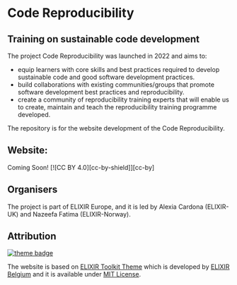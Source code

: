 # Code Reproducibility
## Training on sustainable code development
The project Code Reproducibility was launched in 2022 and aims to:
- equip learners with core skills and best practices required to develop sustainable code and good software development practices.
- build collaborations with existing communities/groups that promote software development best practices and reproducibility.
- create a community of reproducibility training experts that will enable us to create, maintain and teach the reproducibility training programme developed.

The repository is for the website development of the Code Reproducibility.

## Website:
Coming Soon!
[![CC BY 4.0][cc-by-shield]][cc-by]


## Organisers
The project is part of ELIXIR Europe, and it is led by Alexia Cardona (ELIXIR-UK) and Nazeefa Fatima (ELIXIR-Norway).

## Attribution
[![theme badge](https://img.shields.io/badge/ELIXIR%20toolkit%20theme-jekyll-blue?color=0d6efd)](https://github.com/ELIXIR-Belgium/elixir-toolkit-theme)

The website is based on [ELIXIR Toolkit Theme](https://github.com/ELIXIR-Belgium/elixir-toolkit-theme) which is developed by [ELIXIR Belgium](https://github.com/ELIXIR-Belgium) and it is available under [MIT License](http://opensource.org/licenses/MIT).

